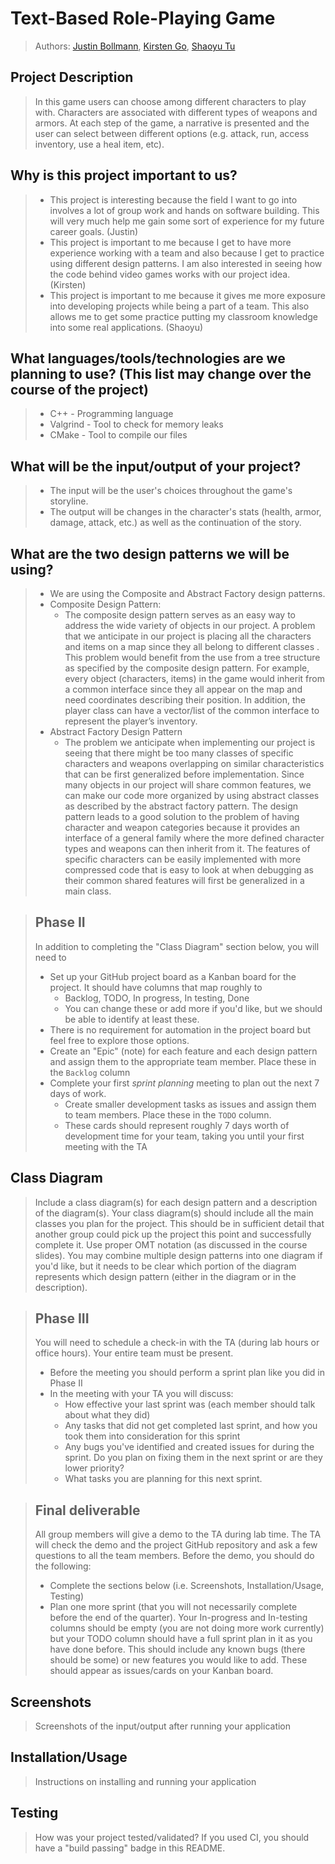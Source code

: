 
# Text-Based Role-Playing Game
 
 > Authors:  [Justin Bollmann](https://github.com/hincky13), [Kirsten Go](https://github.com/gokirstengo), [Shaoyu Tu](https://github.com/Kevin20201)
 
 

## Project Description
 > In this game users can choose among different characters to play with. Characters are associated with different types of weapons and armors. At each step of the game, a narrative is presented and the user can select between different options (e.g. attack, run, access inventory, use a heal item, etc). 
 ## Why is this project important to us?
 >   * This project is interesting because the field I want to go into involves a lot of group work and hands on software building. This will very much help me gain some sort of experience for my future career goals. (Justin)
 >   * This project is important to me because I get to have more experience working with a team and also because I get to practice using different design patterns. I am also interested in seeing how the code behind video games works with our project idea. (Kirsten)
 >   * This project is important to me because it gives me more exposure into developing projects while being a part of a team. This also allows me to get some practice putting my classroom knowledge into some real applications. (Shaoyu)
 ## What languages/tools/technologies are we planning to use? (This list may change over the course of the project)
 >   * C++ - Programming language
 >   * Valgrind - Tool to check for memory leaks
 >   * CMake - Tool to compile our files
 ## What will be the input/output of your project?
 >   * The input will be the user's choices throughout the game's storyline.
 >   * The output will be changes in the character's stats (health, armor, damage, attack, etc.) as well as the continuation of the story.
 ## What are the two design patterns we will be using?
 >   * We are using the Composite and Abstract Factory design patterns.
 >   * Composite Design Pattern:
 >      * The composite design pattern serves as an easy way to address the wide variety of objects in our project. A problem that we anticipate in our project is placing all the characters and items on a map since they all belong to different classes . This problem would benefit from the use from a tree structure as specified by the composite design pattern. For example, every object (characters, items) in the game would inherit from a common interface since they all appear on the map and need coordinates describing their position. In addition, the player class can have a vector/list of the common interface to represent the player’s inventory.
 >   * Abstract Factory Design Pattern
 >      * The problem we anticipate when implementing our project is seeing that there might be too many classes of specific characters and weapons overlapping on similar characteristics that can be first generalized before implementation. Since many objects in our project will share common features, we can make our code more organized by using abstract classes as described by the abstract factory pattern. The design pattern leads to a good solution to the problem of having character and weapon categories because it provides an interface of a general family where the more defined character types and weapons can then inherit from it. The features of specific characters can be easily implemented with more compressed code that is easy to look at when debugging as their common shared features will first be generalized in a main class.


 > ## Phase II
 > In addition to completing the "Class Diagram" section below, you will need to 
 > * Set up your GitHub project board as a Kanban board for the project. It should have columns that map roughly to 
 >   * Backlog, TODO, In progress, In testing, Done
 >   * You can change these or add more if you'd like, but we should be able to identify at least these.
 > * There is no requirement for automation in the project board but feel free to explore those options.
 > * Create an "Epic" (note) for each feature and each design pattern and assign them to the appropriate team member. Place these in the `Backlog` column
 > * Complete your first *sprint planning* meeting to plan out the next 7 days of work.
 >   * Create smaller development tasks as issues and assign them to team members. Place these in the `TODO` column.
 >   * These cards should represent roughly 7 days worth of development time for your team, taking you until your first meeting with the TA
## Class Diagram
 > Include a class diagram(s) for each design pattern and a description of the diagram(s). Your class diagram(s) should include all the main classes you plan for the project. This should be in sufficient detail that another group could pick up the project this point and successfully complete it. Use proper OMT notation (as discussed in the course slides). You may combine multiple design patterns into one diagram if you'd like, but it needs to be clear which portion of the diagram represents which design pattern (either in the diagram or in the description). 
 
 > ## Phase III
 > You will need to schedule a check-in with the TA (during lab hours or office hours). Your entire team must be present. 
 > * Before the meeting you should perform a sprint plan like you did in Phase II
 > * In the meeting with your TA you will discuss: 
 >   - How effective your last sprint was (each member should talk about what they did)
 >   - Any tasks that did not get completed last sprint, and how you took them into consideration for this sprint
 >   - Any bugs you've identified and created issues for during the sprint. Do you plan on fixing them in the next sprint or are they lower priority?
 >   - What tasks you are planning for this next sprint.

 > ## Final deliverable
 > All group members will give a demo to the TA during lab time. The TA will check the demo and the project GitHub repository and ask a few questions to all the team members. 
 > Before the demo, you should do the following:
 > * Complete the sections below (i.e. Screenshots, Installation/Usage, Testing)
 > * Plan one more sprint (that you will not necessarily complete before the end of the quarter). Your In-progress and In-testing columns should be empty (you are not doing more work currently) but your TODO column should have a full sprint plan in it as you have done before. This should include any known bugs (there should be some) or new features you would like to add. These should appear as issues/cards on your Kanban board. 
 
 ## Screenshots
 > Screenshots of the input/output after running your application
 ## Installation/Usage
 > Instructions on installing and running your application
 ## Testing
 > How was your project tested/validated? If you used CI, you should have a "build passing" badge in this README.
 
